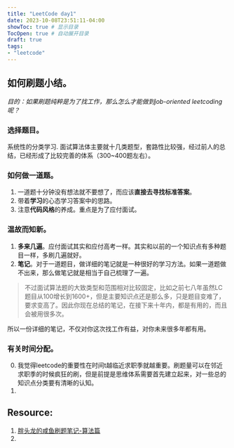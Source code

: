 ```yaml
---
title: "LeetCode day1"
date: 2023-10-08T23:51:11-04:00
showToc: true # 显示目录
TocOpen: true # 自动展开目录
draft: true
tags: 
- "leetcode"
---
```


## 如何刷题小结。
*目的：如果刷题纯粹是为了找工作，那么怎么才能做到job-oriented leetcoding呢？*

### **选择题目。**
系统性的分类学习. 面试算法体主要就十几类题型，套路性比较强，经过前人的总结，已经形成了比较完善的体系（300~400题左右）。

### **如何做一道题。**
1. 一道题十分钟没有想法就不要想了，而应该**直接去寻找标准答案**。
2. 带着**学习**的心态学习答案中的思路。 
3. 注意**代码风格**的养成。重点是为了应付面试。


### **温故而知新。**
1. **多来几遍**。应付面试其实和应付高考一样。其实和以前的一个知识点有多种题目一样，多刷几遍就好。
2. **笔记**。对于一道题目，做详细的笔记就是一种很好的学习方法。如果一道题做不出来，那么做笔记就是相当于自己梳理了一遍。

> 不过面试算法题的大致类型和范围相对比较固定，比如之前七八年虽然LC题目从100增长到1600+，但是主要知识点还是那么多，只是题目变难了，要求变高了。因此你现在总结的笔记，在接下来十年内，都是有用的，而且会被用很多次。

所以一份详细的笔记，不仅对你这次找工作有益，对你未来很多年都有用。


### **有关时间分配。**
0. 我觉得leetcode的重要性在时间t越临近求职季就越重要。刷题量可以在邻近求职季的时候疯狂的刷，但是前提是思维体系需要首先建立起来，对一些总的知识点分类要有清晰的认知。
1. 


## Resource: 
1. [胖头龙的咸鱼刷题笔记-算法篇](https://www.1point3acres.com/bbs/thread-678970-1-1.html)
2. 